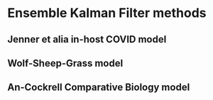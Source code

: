 # Ensemble Kalman Filter methods


## Jenner et alia in-host COVID model

## Wolf-Sheep-Grass model

## An-Cockrell Comparative Biology model